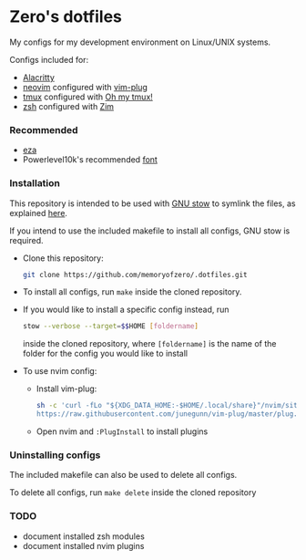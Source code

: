 # Zero's dotfiles

My configs for my development environment on Linux/UNIX systems.

Configs included for:
- [Alacritty](https://github.com/alacritty/alacritty)
- [neovim](https://github.com/neovim/neovim) configured with [vim-plug](https://github.com/junegunn/vim-plug)
- [tmux](https://github.com/tmux/tmux) configured with [Oh my tmux!](https://github.com/gpakosz/.tmux)
- [zsh](https://www.zsh.org/) configured with [Zim](https://github.com/zimfw/zimfw)


### Recommended
- [eza](https://github.com/eza-community/eza)
- Powerlevel10k's recommended [font](https://github.com/romkatv/powerlevel10k#fonts)

### Installation
This repository is intended to be used with [GNU stow](https://www.gnu.org/software/stow/) to symlink the files, as explained [here](https://venthur.de/2021-12-19-managing-dotfiles-with-stow.html).

If you intend to use the included makefile to install all configs, GNU stow is required.

- Clone this repository:
    ```sh
    git clone https://github.com/memoryofzero/.dotfiles.git
    ```
- To install all configs, run `make` inside the cloned repository.

- If you would like to install a specific config instead, run
    ```sh
    stow --verbose --target=$$HOME [foldername]
    ```
    inside the cloned repository, where `[foldername]` is the name of the folder for the config you would like to install

- To use nvim config:
    - Install vim-plug:
        ```sh
        sh -c 'curl -fLo "${XDG_DATA_HOME:-$HOME/.local/share}"/nvim/site/autoload/plug.vim --create-dirs \
       https://raw.githubusercontent.com/junegunn/vim-plug/master/plug.vim'
       ```
    - Open nvim and `:PlugInstall` to install plugins

### Uninstalling configs
The included makefile can also be used to delete all configs.

To delete all configs, run `make delete` inside the cloned repository

### TODO
- document installed zsh modules
- document installed nvim plugins
